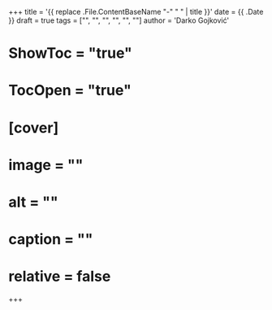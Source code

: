 +++
title = '{{ replace .File.ContentBaseName "-" " " | title }}'
date = {{ .Date }}
draft = true
tags = ["", "", "", "", "", ""]
author = 'Darko Gojković'
# ShowToc = "true"
# TocOpen = "true"
# [cover]
# image = ""
# alt = ""
# caption = ""
# relative = false
+++
